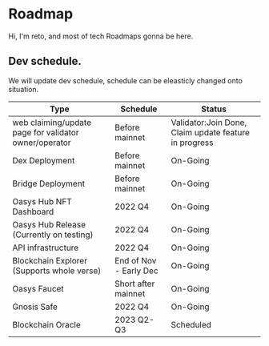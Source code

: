 ---
---

# Roadmap

Hi, I'm reto, and most of tech Roadmaps gonna be here. 


## Dev schedule.

We will update dev schedule, schedule can be eleasticly changed onto situation.

| Type | Schedule | Status |
|-----------|-----------|-----------|
| web claiming/update page for validator owner/operator  | Before mainnet | Validator:Join Done, Claim update feature in progress|
| Dex Deployment | Before mainnet | On-Going |
| Bridge Deployment | Before mainnet | On-Going |
| Oasys Hub NFT Dashboard |  2022 Q4 | On-Going |
| Oasys Hub Release (Currently on testing) |  2022 Q4 | On-Going |
| API infrastructure | 2022 Q4 | On-Going |
| Blockchain Explorer (Supports whole verse) | End of Nov - Early Dec | On-Going |
| Oasys Faucet  | Short after mainnet | On-Going |
| Gnosis Safe  | 2022 Q4 | On-Going |
| Blockchain Oracle  | 2023 Q2-Q3 | Scheduled |
